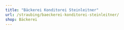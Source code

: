 ```yaml
---
title: "Bäckerei Konditorei Steinleitner"
url: /straubing/baeckerei-konditorei-steinleitner/
shop: Bäckerei
---
```

